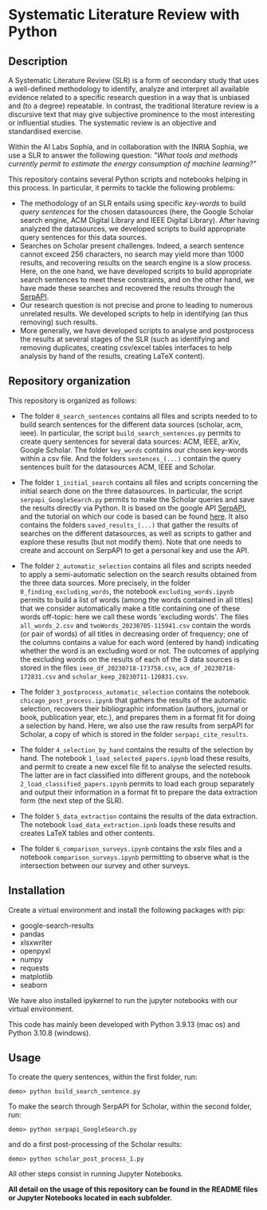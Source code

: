 # Systematic Literature Review with Python


## Description
A Systematic Literature Review (SLR) is a form of secondary study that uses a well-defined methodology to identify, analyze and interpret all available evidence related to a specific research question in a way that is unbiased and (to a degree) repeatable. In contrast, the traditional literature review is a discursive text that may give subjective prominence to the most interesting or influential studies. The systematic review is an objective and standardised exercise. 

Within the AI Labs Sophia, and in collaboration with the INRIA Sophia, we use a SLR to answer the following question: _"What tools and methods currently permit to estimate the energy consumption of machine learning?"_

This repository contains several Python scripts and notebooks helping in this process. In particular, it permits to tackle the following problems:
- The methodology of an SLR entails using specific _key-words_ to build _query sentences_ for the chosen datasources (here, the Google Scholar search engine, ACM Digital Library and IEEE Digital Library). After having analyzed the datasources, we developed scripts to build appropriate query sentences for this data sources.
- Searches on Scholar present challenges. Indeed, a search sentence cannot exceed 256 characters, no search may yield more than 1000 results, and recovering results on the search engine is a slow process. Here, on the one hand, we have developed scripts to build appropriate search sentences to meet these constraints, and on the other hand, we have made these searches and recovered the results through the [SerpAPI](https://serpapi.com/google-scholar-api).
- Our research question is not precise and prone to leading to numerous unrelated results. We developed scripts to help in identifying (an thus removing) such results.
- More generally, we have developed scripts to analyse and postprocess the results at several stages of the SLR (such as identifying and removing duplicates, creating csv/excel tables interfaces to help analysis by hand of the results, creating LaTeX content).

## Repository organization

This repository is organized as follows:

- The folder ```0_search_sentences``` contains all files and scripts needed to to build search sentences for the different data sources (scholar, acm, ieee). In particular, the script ```build_search_sentences.py``` permits to create query sentences for several data sources: ACM, IEEE, arXiv, Google Scholar. The folder ```key_words``` contains our chosen key-words within a csv file. And the folders ```sentences_(...)``` contain the query sentences built for the datasources ACM, IEEE and Scholar.

- The folder ```1_initial_search``` contains all files and scripts concerning the initial search done on the three datasources. In particular, the script ```serpapi_GoogleSearch.py``` permits to make the Scholar queries and save the results directly via Python. It is based on the google API [SerpAPI](https://serpapi.com/google-scholar-api), and the tutorial on which our code is based can be found [here](https://serpapi.com/blog/scrape-historic-google-scholar-results-using-python/). It also contains the folders ```saved_results_(...)``` that gather the results of searches on the different datasources, as well as scripts to gather and explore these results (but not modify them). Note that one needs to create and account on SerpAPI to get a personal key and use the API.

- The folder ```2_automatic_selection``` contains all files and scripts needed to apply a semi-automatic selection on the search results obtained from the three data sources. More precisely, in the folder ```0_finding_excluding_words```, the notebook ```excluding_words.ipynb``` permits to build a list of words (among the words contained in all titles) that we consider automatically make a title containing one of these words off-topic: here we call these words 'excluding words'. The files ```all_words_2.csv``` and ```twoWords_20230705-115941.csv``` contain the words (or pair of words) of all titles in decreasing order of frequency; one of the columns contains a value for each word (entered by hand) indicating whether the word is an excluding word or not. The outcomes of applying the excluding words on the results of each of the 3 data sources is stored in the files ```ieee_df_20230718-173758.csv```, ```acm_df_20230718-172831.csv``` and ```scholar_keep_20230711-120831.csv```.

- The folder ```3_postprocess_automatic_selection``` contains the notebook ```chicago_post_process.ipynb``` that gathers the results of the automatic selection, recovers their bibliographic information (authors, journal or book, publication year, etc.), and prepares them in a format fit for doing a selection by hand. Here, we also use the raw results from serpAPI for Scholar, a copy of which is stored in the folder ```serpapi_cite_results```.

- The folder ```4_selection_by_hand``` contains the results of the selection by hand. The notebook ```1_load_selected_papers.ipynb``` load these results, and permit to create a new excel file fit to analyse the selected results. The latter are in fact classified into different groups, and the notebook ```2_load_classified_papers.ipynb``` permits to load each group separately and output their information in a format fit to prepare the data extraction form (the next step of the SLR).

- The folder ```5_data_extraction``` contains the results of the data extraction. The notebook ``load_data_extraction.ipnb`` loads these results and creates LaTeX tables and other contents.

- The folder ```6_comparison_surveys.ipynb``` contains the xslx files and a notebook ``comparison_surveys.ipynb`` permitting to observe what is the intersection between our survey and other surveys.


## Installation
Create a virtual environment and install the following packages with pip:
- google-search-results
- pandas
- xlsxwriter
- openpyxl
- numpy
- requests
- matplotlib
- seaborn

We have also installed ipykernel to run the jupyter notebooks with our virtual environment.

This code has mainly been developed with Python 3.9.13 (mac os) and Python 3.10.8 (windows). 



## Usage
To create the query sentences, within the first folder, run: 
```Shellsession
demo> python build_search_sentence.py
```
To make the search through SerpAPI for Scholar, within the second folder, run:
```Shellsession
demo> python serpapi_GoogleSearch.py
```
and do a first post-processing of the Scholar results:
```Shellsession
demo> python scholar_post_process_1.py
```
All other steps consist in running Jupyter Notebooks.

**All detail on the usage of this repository can be found in the README files or Jupyter Notebooks located in each subfolder.**